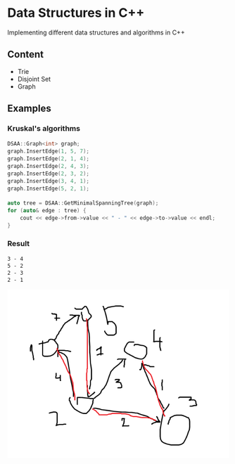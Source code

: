 # Data Structures in C++
Implementing different data structures and algorithms in C++

## Content
 - Trie
 - Disjoint Set
 - Graph

## Examples
### Kruskal's algorithms

```cpp
DSAA::Graph<int> graph;
graph.InsertEdge(1, 5, 7);
graph.InsertEdge(2, 1, 4);
graph.InsertEdge(2, 4, 3);
graph.InsertEdge(2, 3, 2);
graph.InsertEdge(3, 4, 1);
graph.InsertEdge(5, 2, 1);

auto tree = DSAA::GetMinimalSpanningTree(graph);
for (auto& edge : tree) {
    cout << edge->from->value << " - " << edge->to->value << endl;
}
```

### Result
```
3 - 4
5 - 2
2 - 3
2 - 1
```

![alt tag](Assets/mst.png)